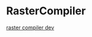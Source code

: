 # RasterCompiler
[raster compiler dev](http://note.youdao.com/noteshare?id=12a045e8e6bc82c8f901a6352921359b&sub=2A10FF7152A7431AA3DC121E641F0A90)


